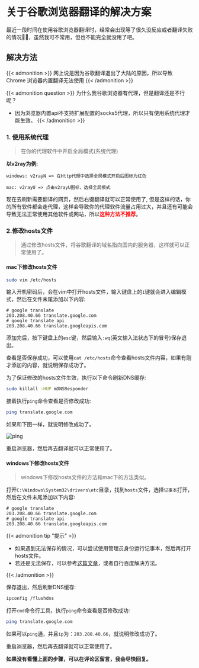 # 关于谷歌浏览器翻译的解决方案


最近一段时间在使用谷歌浏览器翻译时，经常会出现等了很久没反应或者翻译失败的情况😮‍💨，虽然我可不常用，但也不能完全就没用了吧。

## 解决方法

{{< admonition >}}
网上说是因为谷歌翻译退出了大陆的原因，所以导致 Chrome 浏览器内置翻译无法使用
{{< /admonition >}}

{{< admonition question >}}
为什么我谷歌浏览器有代理，但是翻译还是不行呢？

- 因为浏览器内置api不支持扩展配置的socks5代理，所以只有使用系统代理才能生效。
{{< /admonition >}}

### 1. 使用系统代理

> 在你的代理软件中开启全局模式(系统代理)

**以v2ray为例:**

```code
windows: v2rayN => 在Http代理中选择全局模式开启后图标为红色

mac: v2rayU => 点击v2rayU图标，选择全局模式

```

现在去刷新需要翻译的网页，然后右键翻译就可以正常使用了, 但是这样的话，你的所有软件都会走代理，这样会导致你的代理软件流量占用过大，并且还有可能会导致无法正常使用其他软件或网站，所以<span style="color:red">**这种方法不推荐**</span>。

### 2.修改hosts文件

> 通过修改hosts文件，将谷歌翻译的域名指向国内的服务器，这样就可以正常使用了。

#### mac下修改hosts文件

```bash
sudo vim /etc/hosts
```

输入开机密码后，会在vim中打开hosts文件，输入键盘上的`i`键就会进入编辑模式，然后在文件末尾添加以下内容:

```code
# google translate
203.208.40.66 translate.google.com
# google translate api
203.208.40.66 translate.googleapis.com
```

添加完后，按下键盘上的`esc`键，然后输入`:wq`(英文输入法状态下的冒号)保存退出。

查看是否保存成功，可以使用`cat /etc/hosts`命令查看hosts文件内容，如果有刚才添加的内容，就说明保存成功了。

为了保证修改的hosts文件生效，执行以下命令刷新DNS缓存:

```bash
sudo killall -HUP mDNSResponder
```

接着执行`ping`命令查看是否修改成功:

```bash
ping translate.google.com
```

如果和下图一样，就说明修改成功了。

![ping](https://a.xuewuzhibu.cn/1/633909a456bef-1.png)

重启浏览器，然后再去翻译就可以正常使用了。

#### windows下修改hosts文件

> windows下修改hosts文件的方法和mac下的方法类似。

打开`C:\Windows\System32\drivers\etc`目录，找到`hosts`文件，选择`记事本`打开，然后在文件末尾添加以下内容:

```code
# google translate
203.208.40.66 translate.google.com
# google translate api
203.208.40.66 translate.googleapis.com
```

{{< admonition tip "提示" >}}

- 如果遇到无法保存的情况，可以尝试使用管理员身份运行记事本，然后再打开hosts文件。
- 若还是无法保存，可以参考[这篇文章](https://juejin.cn/post/6963514594245476393)，或者自行百度解决方法。

{{< /admonition >}}

保存退出，然后刷新DNS缓存:

```bash
ipconfig /flushdns
```

打开`cmd`命令行工具，执行`ping`命令查看是否修改成功:

```bash
ping translate.google.com
```

如果可以`ping`通，并且`ip`为：`203.208.40.66`，就说明修改成功了。

重启浏览器，然后再去翻译就可以正常使用了。

**如果没有看懂上面的步骤，可以在评论区留言，我会尽快回复。**

